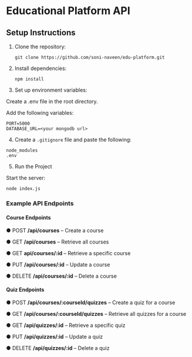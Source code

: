 # Educational Platform API

## Setup Instructions

1. Clone the repository:
   ```
   git clone https://github.com/soni-naveen/edu-platform.git
   ```
2. Install dependencies:
   ```
   npm install
   ```
3. Set up environment variables:

Create a .env file in the root directory.

Add the following variables:

```
PORT=5000
DATABASE_URL=<your mongodb url>
```

4. Create a `.gitignore` file and paste the following:

```gitignore
node_modules
.env
```

5. Run the Project

Start the server:

```
node index.js
```

### Example API Endpoints

#### Course Endpoints

● POST **/api/courses** – Create a course

● GET **/api/courses** – Retrieve all courses

● GET **api/courses/:id** – Retrieve a specific course

● PUT **/api/courses/:id** – Update a course

● DELETE **/api/courses/:id** – Delete a course

#### Quiz Endpoints

● POST **/api/courses/:courseId/quizzes** – Create a quiz for a course

● GET **/api/courses/:courseId/quizzes** – Retrieve all quizzes for a course

● GET **/api/quizzes/:id** – Retrieve a specific quiz

● PUT **/api/quizzes/:id** – Update a quiz

● DELETE **/api/quizzes/:id** – Delete a quiz
